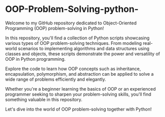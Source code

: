 # OOP-Problem-Solving-python-
Welcome to my GitHub repository dedicated to Object-Oriented Programming (OOP) problem-solving in Python!

In this repository, you'll find a collection of Python scripts showcasing various types of OOP problem-solving techniques. From modeling real-world scenarios to implementing algorithms and data structures using classes and objects, these scripts demonstrate the power and versatility of OOP in Python programming.

Explore the code to learn how OOP concepts such as inheritance, encapsulation, polymorphism, and abstraction can be applied to solve a wide range of problems efficiently and elegantly.

Whether you're a beginner learning the basics of OOP or an experienced programmer seeking to sharpen your problem-solving skills, you'll find something valuable in this repository.

Let's dive into the world of OOP problem-solving together with Python!
